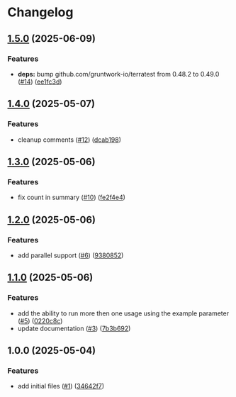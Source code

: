 # Changelog

## [1.5.0](https://github.com/dkooll/validor/compare/v1.4.0...v1.5.0) (2025-06-09)


### Features

* **deps:** bump github.com/gruntwork-io/terratest from 0.48.2 to 0.49.0 ([#14](https://github.com/dkooll/validor/issues/14)) ([ee1fc3d](https://github.com/dkooll/validor/commit/ee1fc3d7a6c8b22d5a1fae36f10a676fd856330d))

## [1.4.0](https://github.com/dkooll/validor/compare/v1.3.0...v1.4.0) (2025-05-07)


### Features

* cleanup comments ([#12](https://github.com/dkooll/validor/issues/12)) ([dcab198](https://github.com/dkooll/validor/commit/dcab19883c7aefac342574d7eef099b47ca03582))

## [1.3.0](https://github.com/dkooll/validor/compare/v1.2.0...v1.3.0) (2025-05-06)


### Features

* fix count in summary ([#10](https://github.com/dkooll/validor/issues/10)) ([fe2f4e4](https://github.com/dkooll/validor/commit/fe2f4e4019b37dfdf7a609b166c0f3d07cb3e1a1))

## [1.2.0](https://github.com/dkooll/validor/compare/v1.1.0...v1.2.0) (2025-05-06)


### Features

* add parallel support ([#6](https://github.com/dkooll/validor/issues/6)) ([9380852](https://github.com/dkooll/validor/commit/938085235a32b0322878c21c8ea030cb31f131eb))

## [1.1.0](https://github.com/dkooll/validor/compare/v1.0.0...v1.1.0) (2025-05-06)


### Features

* add the ability to run more then one usage using the example parameter ([#5](https://github.com/dkooll/validor/issues/5)) ([0220c8c](https://github.com/dkooll/validor/commit/0220c8c50b78b0b590ffc5dc013ed6c60bdc3377))
* update documentation ([#3](https://github.com/dkooll/validor/issues/3)) ([7b3b692](https://github.com/dkooll/validor/commit/7b3b6929026c4dccd1d082b1cf434a7b3f6d1c51))

## 1.0.0 (2025-05-04)


### Features

* add initial files ([#1](https://github.com/dkooll/validor/issues/1)) ([34642f7](https://github.com/dkooll/validor/commit/34642f712432ab25a1dbdd9fb4a611b9b682a98b))
